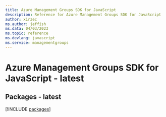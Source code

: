 ```yaml
---
title: Azure Management Groups SDK for JavaScript
description: Reference for Azure Management Groups SDK for JavaScript
author: xirzec
ms.author: jeffish
ms.data: 04/03/2023
ms.topic: reference
ms.devlang: javascript
ms.service: managementgroups
---
```

# Azure Management Groups SDK for JavaScript - latest
## Packages - latest
[!INCLUDE [packages](management-groups-index.md)]